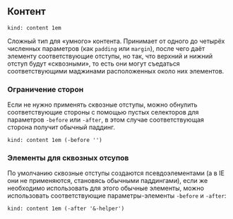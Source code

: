 ---
---

## Контент

    kind: content 1em

Сложный тип для «умного» контента. Принимает от одного до четырёх численных параметров (как `padding` или `margin`), после чего даёт элементу соответствующие отступы, но так, что верхний и нижний отступ будут «сквозными», то есть они могут съедаться соответствующими маджинами расположенных около них элементов.

### Ограничение сторон

Если не нужно применять сквозные отступы, можно обнулить соответствующие стороны с помощью пустых селекторов для параметров `-before` или `-after`, в этом случае соответствующая сторона получит обычный паддинг.

    kind: content 1em (-before '')

### Элементы для сквозных отсупов

По умолчанию сквозные отступы создаются псевдоэлементами (а в IE они не применяются, становясь обычными паддингами), если же необходимо использовать для этого обычные элементы, можно использовать соответствующие параметры-элементы `-before` и `-after`:

    kind: content 1em (-after '&-helper')


